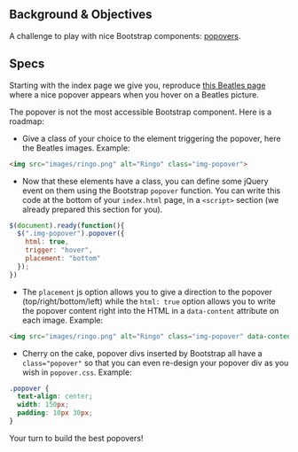 ## Background & Objectives
A challenge to play with nice Bootstrap components: [popovers](http://getbootstrap.com/javascript/#popovers).

## Specs

Starting with the index page we give you, reproduce [this Beatles page](http://lewagon.github.io/bootstrap-challenges/05-bootstrap-popover/) where a nice popover appears when you hover on a Beatles picture.

The popover is not the most accessible Bootstrap component. Here is a roadmap:

- Give a class of your choice to the element triggering the popover, here the Beatles images. Example:

```html
<img src="images/ringo.png" alt="Ringo" class="img-popover">
```

- Now that these elements have a class, you can define some jQuery event on them using the Bootstrap `popover` function. You can write this code at the bottom of your `index.html` page, in a `<script>` section (we already prepared this section for you).


```javascript
$(document).ready(function(){
  $(".img-popover").popover({
    html: true,
    trigger: "hover",
    placement: "bottom"
  });
})
```

- The `placement` js option allows you to give a direction to the popover (top/right/bottom/left) while the `html: true` option allows you to write the popover content right into the HTML in a `data-content` attribute on each image. Example:

```html
<img src="images/ringo.png" alt="Ringo" class="img-popover" data-content="<img src='images/ringo.png' class='img-circle img-responsive'><h4>Ringo</h4><p class='text-muted'>Ringo Starr</p>">
```

- Cherry on the cake, popover divs inserted by Bootstrap all have a `class="popover"` so that you can even re-design your popover div as you wish in `popover.css`. Example:

```css
.popover {
  text-align: center;
  width: 150px;
  padding: 10px 30px;
}
```

Your turn to build the best popovers!
